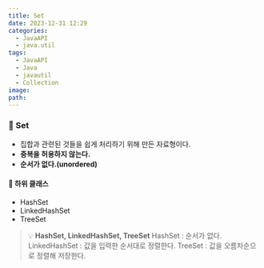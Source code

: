 ```yaml
---
title: Set
date: 2023-12-31 12:29
categories:
  - JavaAPI
  - java.util
tags:
  - JavaAPI
  - Java
  - javautil
  - Collection
image: 
path:
---
```




### 🌈 Set
+ 집합과 관련된 것들을 쉽게 처리하기 위해 만든 자료형이다.
+ **중복을 허용하지 않는다.**
+ **순서가 없다.(unordered)**

#### 🧶 하위 클래스
+ HashSet
+ LinkedHashSet
+ TreeSet

> 💡 **HashSet, LinkedHashSet, TreeSet**
HashSet : 순서가 없다.
LinkedHashSet : 값을 입력한 순서대로 정렬한다.
TreeSet : 값을 오름차순으로 정렬해 저장한다.
